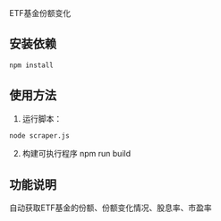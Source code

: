 ETF基金份额变化

## 安装依赖

```bash
npm install
```

## 使用方法
1. 运行脚本：
```bash
node scraper.js
```
2. 构建可执行程序
npm run build


## 功能说明

自动获取ETF基金的份额、份额变化情况、股息率、市盈率


